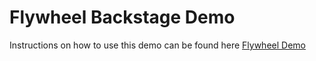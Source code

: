 # Flywheel Backstage Demo

Instructions on how to use this demo can be found here [Flywheel Demo](https://jesmith17.github.io/backstage-direct/)





